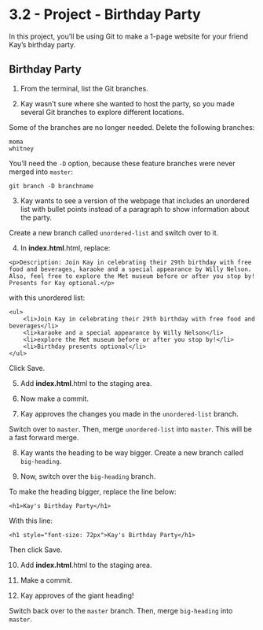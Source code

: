 # 3.2 - Project - Birthday Party
In this project, you’ll be using Git to make a 1-page website for your friend Kay’s birthday party.

## Birthday Party

1. From the terminal, list the Git branches.

2. Kay wasn’t sure where she wanted to host the party, so you made several Git branches to explore different locations.

Some of the branches are no longer needed. Delete the following branches:
```
moma
whitney 
```
You’ll need the ```-D``` option, because these feature branches were never merged into ```master```:
```
git branch -D branchname
```

3. Kay wants to see a version of the webpage that includes an unordered list with bullet points instead of a paragraph to show information about the party.

Create a new branch called ```unordered-list``` and switch over to it.

4. In **index.html**.html, replace:
```
<p>Description: Join Kay in celebrating their 29th birthday with free food and beverages, karaoke and a special appearance by Willy Nelson. Also, feel free to explore the Met museum before or after you stop by! Presents for Kay optional.</p>
```
with this unordered list:
```
<ul>
    <li>Join Kay in celebrating their 29th birthday with free food and beverages</li>
    <li>karaoke and a special appearance by Willy Nelson</li>
    <li>explore the Met museum before or after you stop by!</li>
    <li>Birthday presents optional</li>
</ul>
```
Click Save.

5. Add **index.html**.html to the staging area.

6. Now make a commit.

7. Kay approves the changes you made in the ```unordered-list``` branch.

Switch over to ```master```. Then, merge ```unordered-list``` into ```master```. This will be a fast forward merge.

8. Kay wants the heading to be way bigger. Create a new branch called ```big-heading```.

9. Now, switch over the ```big-heading``` branch.

To make the heading bigger, replace the line below:
```
<h1>Kay's Birthday Party</h1>
```
With this line:
```
<h1 style="font-size: 72px">Kay's Birthday Party</h1>
```
Then click Save.

10. Add **index.html**.html to the staging area.

11. Make a commit.

12. Kay approves of the giant heading!

Switch back over to the ```master``` branch. Then, merge ```big-heading``` into ```master```.